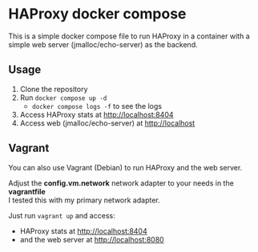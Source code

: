 # HAProxy docker compose
This is a simple docker compose file to run HAProxy in a container with a simple web server (jmalloc/echo-server) as the backend.

## Usage
1. Clone the repository
2. Run `docker compose up -d`
    - `docker compose logs -f` to see the logs
3. Access HAProxy stats at [http://localhost:8404](http://localhost:8404)
4. Access web (jmalloc/echo-server) at [http://localhost](http://localhost)


## Vagrant
You can also use Vagrant (Debian) to run HAProxy and the web server. 

Adjust the **config.vm.network** network adapter to your needs in the **vagrantfile**<br> 
I tested this with my primary network adapter.

Just run `vagrant up` and access:
-  HAProxy stats at [http://localhost:8404](http://localhost:8404)
- and the web server at [http://localhost:8080](http://localhost:8080)